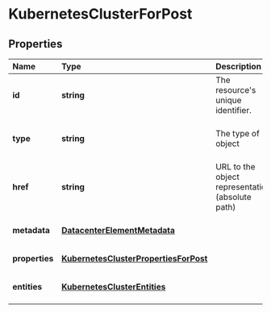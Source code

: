 # KubernetesClusterForPost

## Properties

| Name | Type | Description | Notes |
| :--- | :--- | :--- | :--- |
| **id** | **string** | The resource\'s unique identifier. | \[optional\] \[readonly\] \[default to undefined\] |
| **type** | **string** | The type of object | \[optional\] \[readonly\] \[default to undefined\] |
| **href** | **string** | URL to the object representation \(absolute path\) | \[optional\] \[readonly\] \[default to undefined\] |
| **metadata** | [**DatacenterElementMetadata**](datacenterelementmetadata.md) |  | \[optional\] \[default to undefined\] |
| **properties** | [**KubernetesClusterPropertiesForPost**](kubernetesclusterpropertiesforpost.md) |  | \[default to undefined\] |
| **entities** | [**KubernetesClusterEntities**](kubernetesclusterentities.md) |  | \[optional\] \[default to undefined\] |

